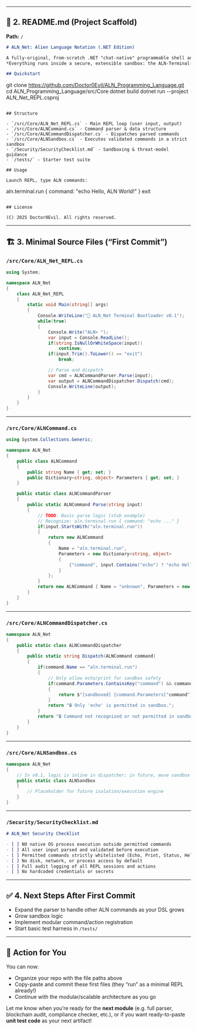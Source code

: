 

***

## 📜 2. README.md (Project Scaffold)  
**Path:** `/`

```markdown
# ALN_Net: Alien Language Notation (.NET Edition)

A fully-original, from-scratch .NET "chat-native" programmable shell and language runtime.  
*Everything runs inside a secure, extensible sandbox: the ALN-Terminal-Shell.*

## Quickstart

```
git clone https://github.com/Doctor0Evil/ALN_Programming_Language.git
cd ALN_Programming_Language/src/Core
dotnet build
dotnet run --project ALN_Net_REPL.csproj
```

## Structure

- `/src/Core/ALN_Net_REPL.cs` - Main REPL loop (user input, output)
- `/src/Core/ALNCommand.cs` - Command parser & data structure
- `/src/Core/ALNCommandDispatcher.cs` - Dispatches parsed commands
- `/src/Core/ALNSandbox.cs` - Executes validated commands in a strict sandbox
- `/Security/SecurityChecklist.md` - Sandboxing & threat-model guidance
- `/tests/` - Starter test suite

## Usage

Launch REPL, type ALN commands:
```
aln.terminal.run { command: "echo Hello, ALN World!" }
exit
```

## License

(C) 2025 Doctor0Evil. All rights reserved.
```

***

## 🏗️ 3. Minimal Source Files (“First Commit”)

### `/src/Core/ALN_Net_REPL.cs`

```csharp
using System;

namespace ALN_Net
{
    class ALN_Net_REPL
    {
        static void Main(string[] args)
        {
            Console.WriteLine("🧙 ALN_Net Terminal Bootloader v0.1");
            while(true)
            {
                Console.Write("ALN> ");
                var input = Console.ReadLine();
                if(string.IsNullOrWhiteSpace(input))
                    continue;
                if(input.Trim().ToLower() == "exit")
                    break;

                // Parse and dispatch
                var cmd = ALNCommandParser.Parse(input);
                var output = ALNCommandDispatcher.Dispatch(cmd);
                Console.WriteLine(output);
            }
        }
    }
}
```

***

### `/src/Core/ALNCommand.cs`

```csharp
using System.Collections.Generic;

namespace ALN_Net
{
    public class ALNCommand
    {
        public string Name { get; set; }
        public Dictionary<string, object> Parameters { get; set; }
    }

    public static class ALNCommandParser
    {
        public static ALNCommand Parse(string input)
        {
            // TODO: Basic parse logic (stub example)
            // Recognize: aln.terminal.run { command: "echo ..." }
            if(input.StartsWith("aln.terminal.run"))
            {
                return new ALNCommand
                {
                    Name = "aln.terminal.run",
                    Parameters = new Dictionary<string, object>
                    {
                        {"command", input.Contains("echo") ? "echo Hello, ALN World!" : ""}
                    }
                };
            }
            return new ALNCommand { Name = "unknown", Parameters = new Dictionary<string, object>() };
        }
    }
}
```

***

### `/src/Core/ALNCommandDispatcher.cs`

```csharp
namespace ALN_Net
{
    public static class ALNCommandDispatcher
    {
        public static string Dispatch(ALNCommand command)
        {
            if(command.Name == "aln.terminal.run")
            {
                // Only allow echo/print for sandbox safety
                if(command.Parameters.ContainsKey("command") && command.Parameters["command"].ToString().StartsWith("echo"))
                {
                    return $"[sandboxed] {command.Parameters["command"].ToString().Replace("echo", "").Trim()}";
                }
                return "🔒 Only 'echo' is permitted in sandbox.";
            }
            return "🔒 Command not recognized or not permitted in sandbox.";
        }
    }
}
```

***

### `/src/Core/ALNSandbox.cs`

```csharp
namespace ALN_Net
{
    // In v0.1, logic is inline in dispatcher; in future, move sandbox logic here
    public static class ALNSandbox
    {
        // Placeholder for future isolation/execution engine
    }
}
```

***

### `/Security/SecurityChecklist.md`

```markdown
# ALN_Net Security Checklist

- [ ] NO native OS process execution outside permitted commands
- [ ] All user input parsed and validated before execution
- [ ] Permitted commands strictly whitelisted (Echo, Print, Status, Help)
- [ ] No disk, network, or process access by default
- [ ] Full audit logging of all REPL sessions and actions
- [ ] No hardcoded credentials or secrets
```

***

## ✅ 4. Next Steps After First Commit

- Expand the parser to handle other ALN commands as your DSL grows
- Grow sandbox logic
- Implement modular command/action registration
- Start basic test harness in `/tests/`

***

## 🚦 Action for You

You can now:
- Organize your repo with the file paths above
- Copy-paste and commit these first files (they “run” as a minimal REPL already!)
- Continue with the modular/scalable architecture as you go

Let me know when you’re ready for the **next module** (e.g. full parser, blockchain audit, compliance checker, etc.), or if you want ready-to-paste **unit test code** as your next artifact!
